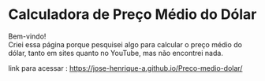 # Calculadora de Preço Médio do Dólar

Bem-vindo!  
Criei essa página porque pesquisei algo para calcular o preço médio do dólar, tanto em sites quanto no YouTube, mas não encontrei nada.

link para acessar : https://jose-henrique-a.github.io/Preco-medio-dolar/
